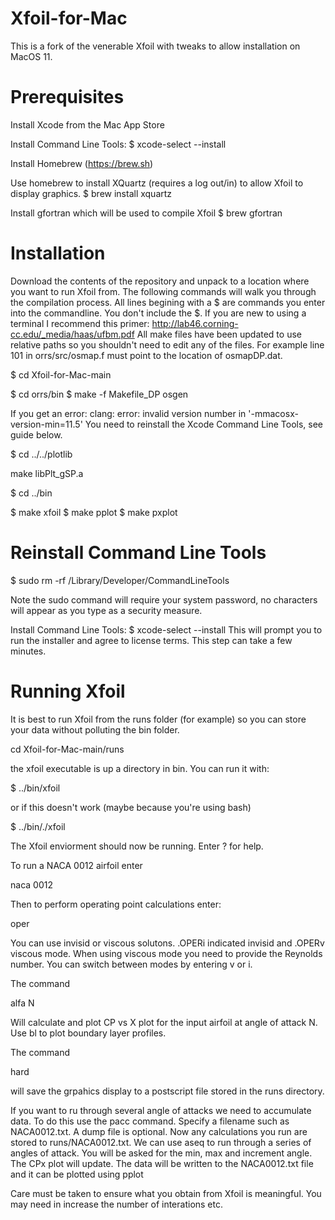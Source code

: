 # Xfoil-for-Mac
This is a fork of the venerable Xfoil with tweaks to allow installation on MacOS 11.

Prerequisites
=============

Install Xcode from the Mac App Store

Install Command Line Tools:
$ xcode-select --install

Install Homebrew (https://brew.sh)

Use homebrew to install XQuartz (requires a log out/in) to allow Xfoil to display graphics.
$ brew install xquartz

Install gfortran which will be used to compile Xfoil
$ brew gfortran

Installation
============

Download the contents of the repository and unpack to a location where you want to run Xfoil from. The following commands will walk you through the compilation process. All lines begining with a $ are commands you enter into the commandline. You don't include the $. If you are new to using a terminal I recommend this primer:
http://lab46.corning-cc.edu/_media/haas/ufbm.pdf
All make files have been updated to use relative paths so you shouldn't need to edit any of the files. For example line 101 in orrs/src/osmap.f must point to the location of osmapDP.dat.

$ cd Xfoil-for-Mac-main

$ cd  orrs/bin
$ make -f Makefile_DP osgen

If you get an error:
clang: error: invalid version number in '-mmacosx-version-min=11.5'
You need to reinstall the Xcode Command Line Tools, see guide below.

$ cd ../../plotlib

make libPlt_gSP.a

$ cd ../bin

$ make xfoil
$ make pplot
$ make pxplot


Reinstall Command Line Tools
============================

$ sudo rm -rf /Library/Developer/CommandLineTools

Note the sudo command will require your system password, no characters will appear as you type as a security measure. 

Install Command Line Tools:
$ xcode-select --install
This will prompt you to run the installer and agree to license terms. This step can take a few minutes.

Running Xfoil
=============

It is best to run Xfoil from the runs folder (for example) so you can store your data without polluting the bin folder.

cd Xfoil-for-Mac-main/runs

the xfoil executable is up a directory in bin. You can run it with:

$ ../bin/xfoil

or if this doesn't work (maybe because you're using bash)

$ ../bin/./xfoil

The Xfoil enviorment should now be running. Enter ? for help.

To run a NACA 0012 airfoil enter

naca 0012

Then to perform operating point calculations enter:

oper

You can use invisid or viscous solutons. .OPERi indicated invisid and .OPERv viscous mode.
When using viscous mode you need to provide the Reynolds number. You can switch between modes by entering v or i.

The command

alfa N

Will calculate and plot CP vs X plot for the input airfoil at angle of attack N.
Use bl to plot boundary layer profiles.

The command

hard

will save the grpahics display to a postscript file stored in the runs directory.

If you want to ru through several angle of attacks we need to accumulate data. To do this use the pacc command.
Specify a filename such as NACA0012.txt. A dump file is optional. Now any calculations you run are stored to runs/NACA0012.txt.
We can use aseq to run through a series of angles of attack. You will be asked for the min, max and increment angle.
The CPx plot will update. The data will be written to the NACA0012.txt file and it can be plotted using
pplot

Care must be taken to ensure what you obtain from Xfoil is meaningful. You may need in increase the number of interations etc.

